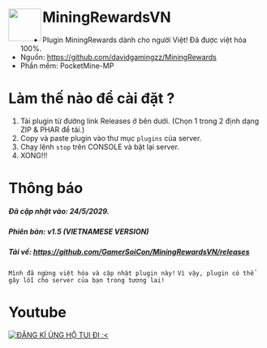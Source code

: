<h1>MiningRewardsVN<img src="https://github.com/davidgamingzz/MiningRewards/blob/master/icon.png" height="64" width="64" align="left"></img></h1>

+ Plugin MiningRewards dành cho người Việt! Đã được việt hóa 100%.
+ Nguồn: https://github.com/davidgamingzz/MiningRewards
+ Phần mềm: PocketMine-MP

# Làm thế nào để cài đặt ?
1. Tải plugin từ đường link Releases ở bên dưới. (Chọn 1 trong 2 định dạng ZIP & PHAR để tải.)
2. Copy và paste plugin vào thư mục ```plugins``` của server.
3. Chạy lệnh ```stop``` trên CONSOLE và bật lại server.
4. XONG!!!

# Thông báo
##### Đã cập nhật vào: 24/5/2029.
##### Phiên bản: v1.5 (VIETNAMESE VERSION)
##### Tải về: https://github.com/GamerSoiCon/MiningRewardsVN/releases
```Mình đã ngừng việt hóa và cập nhật plugin này!```
```Vì vậy, plugin có thể gây lỗi cho server của bạn trong tương lai!```

# Youtube
[![ĐĂNG KÍ ỦNG HỘ TUI ĐI :<](https://img.youtube.com/vi/13gzJxgRYE8/0.jpg)](https://youtu.be/13gzJxgRYE8 "ĐĂNG KÍ ỦNG HỘ TUI ĐI :<")

